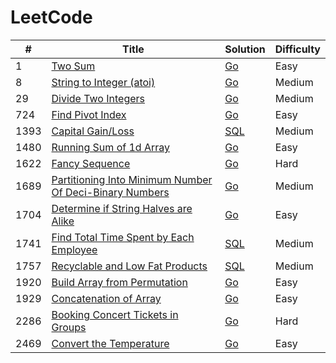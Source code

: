 LeetCode
========

| #    | Title                                                                                                                                             | Solution              | Difficulty |
|------|---------------------------------------------------------------------------------------------------------------------------------------------------|-----------------------|------------|
| 1    | [Two Sum](https://leetcode.com/problems/two-sum/)                                                                                                 | [Go](./go/0001.go)    | Easy       |
| 8    | [String to Integer (atoi)](https://leetcode.com/problems/string-to-integer-atoi/)                                                                 | [Go](./go/0008.go)    | Medium     |
| 29   | [Divide Two Integers](https://leetcode.com/problems/divide-two-integers/)                                                                         | [Go](./go/0029.go)    | Medium     |
| 724  | [Find Pivot Index](https://leetcode.com/problems/find-pivot-index/)                                                                               | [Go](./go/0724.go)    | Easy       |
| 1393 | [Capital Gain/Loss](https://leetcode.com/problems/capital-gainloss/)                                            | [SQL](./sql/1393.sql) | Medium     |
| 1480 | [Running Sum of 1d Array](https://leetcode.com/problems/running-sum-of-1d-array/)                                                                 | [Go](./go/1480.go)    | Easy       |
| 1622 | [Fancy Sequence](https://leetcode.com/problems/fancy-sequence/)                                                                                   | [Go](./go/1622.go)    | Hard       |
| 1689 | [Partitioning Into Minimum Number Of Deci-Binary Numbers](https://leetcode.com/problems/partitioning-into-minimum-number-of-deci-binary-numbers/) | [Go](./go/1689.go)    | Medium     |
| 1704 | [Determine if String Halves are Alike](https://leetcode.com/problems/determine-if-string-halves-are-alike/)                                       | [Go](./go/1704.go)    | Easy       |
| 1741 | [Find Total Time Spent by Each Employee](https://leetcode.com/problems/find-total-time-spent-by-each-employee/)                                   | [SQL](./sql/1741.sql) | Medium     |
| 1757 | [Recyclable and Low Fat Products](https://leetcode.com/problems/recyclable-and-low-fat-products/)                                                 | [SQL](./sql/1757.sql) | Medium     |
| 1920 | [Build Array from Permutation](https://leetcode.com/problems/build-array-from-permutation/)                                                       | [Go](./go/1920.go)    | Easy       |
| 1929 | [Concatenation of Array](https://leetcode.com/problems/concatenation-of-array/)                                                                   | [Go](./go/1929.go)    | Easy       |
| 2286 | [Booking Concert Tickets in Groups](https://leetcode.com/problems/booking-concert-tickets-in-groups/)                                             | [Go](./go/2286.go)    | Hard       |
| 2469 | [Convert the Temperature](https://leetcode.com/problems/convert-the-temperature/)                               | [Go](./go/2469.go)    | Easy       |